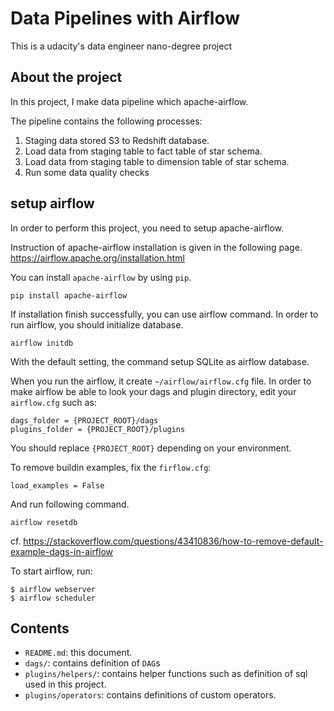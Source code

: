 # Data Pipelines with Airflow

This is a udacity's data engineer nano-degree project

## About the project

In this project, I make data pipeline which apache-airflow.

The pipeline contains the following processes:

1. Staging data stored S3 to Redshift database.
2. Load data from staging table to fact table of star schema.
3. Load data from staging table to dimension table of star schema.
4. Run some data quality checks

## setup airflow

In order to perform this project, you need to setup apache-airflow.

Instruction of apache-airflow installation is given in the following page.
https://airflow.apache.org/installation.html

You can install `apache-airflow` by using `pip`.

```
pip install apache-airflow
```

If installation finish successfully, you can use airflow command.
In order to run airflow, you should initialize database.

```
airflow initdb
```

With the default setting, the command setup SQLite as airflow database.

When you run the airflow, it create `~/airflow/airflow.cfg` file.
In order to make airflow be able to look your dags and plugin directory,
edit your `airflow.cfg` such as:

```
dags_folder = {PROJECT_ROOT}/dags
plugins_folder = {PROJECT_ROOT}/plugins
```

You should replace `{PROJECT_ROOT}` depending on your environment.

To remove buildin examples, fix the `firflow.cfg`:

```
load_examples = False
```

And run following command.

```
airflow resetdb
```

cf. https://stackoverflow.com/questions/43410836/how-to-remove-default-example-dags-in-airflow

To start airflow, run:

```
$ airflow webserver
$ airflow scheduler
```

## Contents

- `README.md`: this document.
- `dags/`: contains definition of `DAG`s
- `plugins/helpers/`: contains helper functions such as definition of sql used in this project.
- `plugins/operators`: contains definitions of custom operators.

